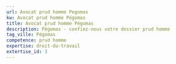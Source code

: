 ```yaml
---
url: Avocat prud homme Pegomas
kw: Avocat prud homme Pégomas
title: Avocat prud homme Pégomas
description: Pégomas - confiez-nous votre dossier prud homme
tag_ville: Pégomas
competence: prud homme
expertise: droit-du-travail
extertise_id: 3
---
```

